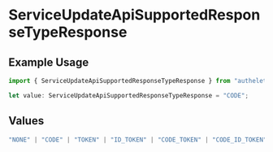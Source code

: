 # ServiceUpdateApiSupportedResponseTypeResponse

## Example Usage

```typescript
import { ServiceUpdateApiSupportedResponseTypeResponse } from "authelete-bundled/models/operations";

let value: ServiceUpdateApiSupportedResponseTypeResponse = "CODE";
```

## Values

```typescript
"NONE" | "CODE" | "TOKEN" | "ID_TOKEN" | "CODE_TOKEN" | "CODE_ID_TOKEN" | "ID_TOKEN_TOKEN" | "CODE_ID_TOKEN_TOKEN"
```